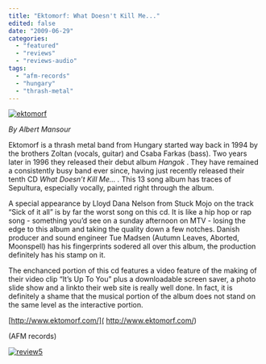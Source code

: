 ```yaml
---
title: "Ektomorf: What Doesn't Kill Me..."
edited: false
date: "2009-06-29"
categories:
  - "featured"
  - "reviews"
  - "reviews-audio"
tags:
  - "afm-records"
  - "hungary"
  - "thrash-metal"
---
```


[![ektomorf](http://www.hellbound.ca/wp-content/uploads/2009/06/ektomorf.jpg "ektomorf")](http://www.hellbound.ca/wp-content/uploads/2009/06/ektomorf.jpg)

_By Albert Mansour_

Ektomorf is a thrash metal band from Hungary started way back in 1994 by the brothers Zoltan (vocals, guitar) and Csaba Farkas (bass). Two years later in 1996 they released their debut album _Hangok_ . They have remained a consistently busy band ever since, having just recently released their tenth CD _What Doesn’t Kill Me... ._ This 13 song album has traces of Sepultura, especially vocally, painted right through the album.

A special appearance by Lloyd Dana Nelson from Stuck Mojo on the track “Sick of it all” is by far the worst song on this cd. It is like a hip hop or rap song - something you’d see on a sunday afternoon on MTV - losing the edge to this album and taking the quality down a few notches. Danish producer and sound engineer Tue Madsen (Autumn Leaves, Aborted, Moonspell) has his fingerprints sodered all over this album, the production definitely has his stamp on it.

The enchanced portion of this cd features a video feature of the making of their video clip “It’s Up To You” plus a downloadable screen saver, a photo slide show and a linkto their web site is really well done. In fact, it is definitely a shame that the musical portion of the album does not stand on the same level as the interactive portion.

[http://www.ektomorf.com/]( http://www.ektomorf.com/)

(AFM records)

[![review5](http://www.hellbound.ca/wp-content/uploads/2009/06/review52.png "review5")](http://www.hellbound.ca/wp-content/uploads/2009/06/review52.png)
